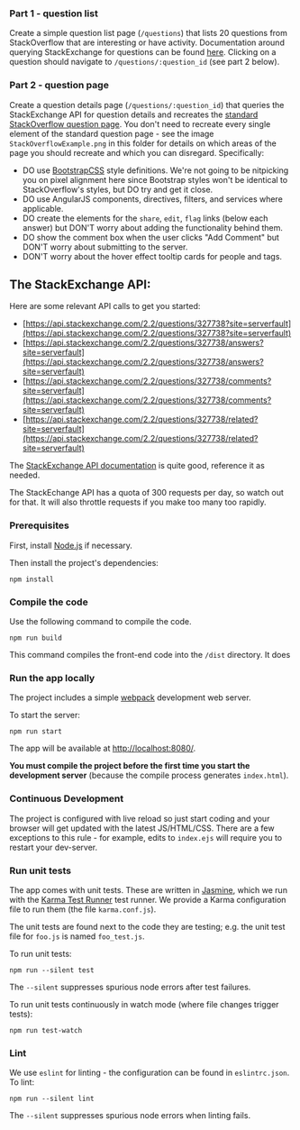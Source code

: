 
### Part 1 - question list

Create a simple question list page (`/questions`) that lists 20 questions from StackOverflow that are interesting or have activity. Documentation around querying StackExchange for questions can be found [here](https://api.stackexchange.com/docs/questions). Clicking on a question should navigate to `/questions/:question_id` (see part 2 below).

### Part 2 - question page

Create a question details page (`/questions/:question_id`) that queries the StackExchange API for question details and recreates the [standard StackOverflow question page](http://stackoverflow.com/questions/327654/hashtable-to-dictionary-syncroot/). 
You don't need to recreate every single element of the standard question page - see the image `StackOverflowExample.png` in this folder for details on which areas of the page you should recreate and which you can disregard. Specifically: 
   * DO use [BootstrapCSS](http://getbootstrap.com/css/) style definitions. We're not going to be nitpicking you on pixel alignment here since Bootstrap styles won't be identical to StackOverflow's styles, but DO try and get it close.
   * DO use AngularJS components, directives, filters, and services where applicable. 
   * DO create the elements for the `share`, `edit`, `flag` links (below each answer) but DON'T worry about adding the functionality behind them.
   * DO show the comment box when the user clicks "Add Comment" but DON'T worry about submitting to the server.
   * DON'T worry about the hover effect tooltip cards for people and tags.

## The StackExchange API:

Here are some relevant API calls to get you started:

* [https://api.stackexchange.com/2.2/questions/327738?site=serverfault](https://api.stackexchange.com/2.2/questions/327738?site=serverfault)
* [https://api.stackexchange.com/2.2/questions/327738/answers?site=serverfault](https://api.stackexchange.com/2.2/questions/327738/answers?site=serverfault)
* [https://api.stackexchange.com/2.2/questions/327738/comments?site=serverfault](https://api.stackexchange.com/2.2/questions/327738/comments?site=serverfault)
* [https://api.stackexchange.com/2.2/questions/327738/related?site=serverfault](https://api.stackexchange.com/2.2/questions/327738/related?site=serverfault)

The [StackExchange API documentation](https://api.stackexchange.com/docs) is quite good, reference it as needed. 

The StackEchange API has a quota of 300 requests per day, so watch out for that. It will also throttle requests if you make too many too rapidly.


### Prerequisites

First, install [Node.js](https://nodejs.org/en/download/) if necessary.

Then install the project's dependencies:

```
npm install
```

### Compile the code

Use the following command to compile the code.

    npm run build

This command compiles the front-end code into the `/dist` directory. It does 

### Run the app locally

The project includes a simple [webpack][webpack] development web server.

To start the server:

    npm run start

The app will be available at [http://localhost:8080/](http://localhost:8080/).

**You must compile the project before the first time you start the development
server** (because the compile process generates `index.html`).

### Continuous Development

The project is configured with live reload so just start coding and your browser will get updated with
the latest JS/HTML/CSS. There are a few exceptions to this rule - for example, edits to `index.ejs` will require you
to restart your dev-server.


### Run unit tests

The app comes with unit tests. These are written in
[Jasmine][jasmine], which we run with the [Karma Test Runner][karma] test runner. We provide a Karma configuration file to run them (the file `karma.conf.js`).

The unit tests are found next to the code they are testing; e.g. the unit test file for `foo.js` is named `foo_test.js`.

To run unit tests:

    npm run --silent test

The `--silent` suppresses spurious node errors after test failures.

To run unit tests continuously in watch mode (where file changes trigger tests):

    npm run test-watch

### Lint

We use `eslint` for linting - the configuration can be found in `eslintrc.json`. To lint:

    npm run --silent lint

The `--silent` suppresses spurious node errors when linting fails.


[git]: https://git-scm.com/
[jasmine]: https://jasmine.github.io/
[karma]: https://karma-runner.github.io/
[npm]: https://www.npmjs.org/
[semver]: http://semver.org/
[webpack]: https://webpack.js.org/
